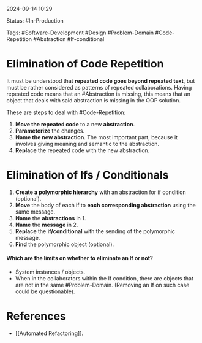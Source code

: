 
2024-09-14 10:29

Status: #In-Production

Tags: #Software-Development #Design #Problem-Domain #Code-Repetition #Abstraction #If-conditional

# Elimination of Code Repetition

It must be understood that **repeated code goes beyond repeated text**, but must be rather considered as patterns of repeated collaborations.
Having repeated code means that an #Abstraction is missing, this means that an object that deals with said abstraction is missing in the OOP solution.

These are steps to deal with #Code-Repetition:

1. **Move the repeated code** to a new **abstraction**.
2. **Parameterize** the changes.
3. **Name the new abstraction**. The most important part, because it involves giving meaning and semantic to the abstraction.
4. **Replace** the repeated code with the new abstraction.

# Elimination of Ifs / Conditionals

1. **Create a polymorphic hierarchy** with an abstraction for if condition (optional).
2. **Move** the body of each if to **each corresponding abstraction** using the same message.
3. **Name** the **abstractions** in 1.
4. **Name** the **message** in 2.
5. **Replace** the **if/conditional** with the sending of the polymorphic message.
6. **Find** the polymorphic object (optional).

#### Which are the limits on whether to eliminate an If or not?

- System instances / objects.
- When in the collaborators within the If condition, there are objects that are not in the same #Problem-Domain. (Removing an If on such case could be questionable).


# References

- [[Automated Refactoring]].
